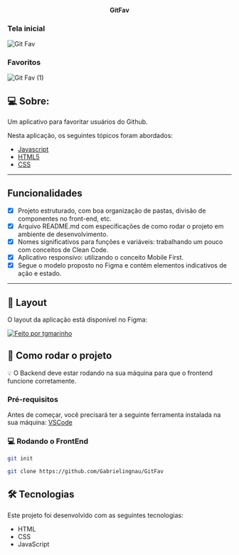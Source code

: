 <p align="center">
  <h4 align="center">GitFav</h4>
</p>

### Tela inicial
![Git Fav](https://user-images.githubusercontent.com/116130802/221019064-713b5a35-4ec5-4c6c-935d-710dc9d03a7b.png)
### Favoritos
![Git Fav (1)](https://user-images.githubusercontent.com/116130802/221023650-ce6b7ba3-7db0-48c3-94fc-a722e2c2360c.png)

## 💻 Sobre:

Um aplicativo para favoritar usuários do Github.

Nesta aplicação, os seguintes tópicos foram abordados:

- [Javascript](https://developer.mozilla.org/pt-BR/docs/Web/JavaScript)
- [HTML5](https://developer.mozilla.org/pt-BR/docs/Web/HTML)
- [CSS](https://developer.mozilla.org/pt-BR/docs/Web/CSS)

---

## Funcionalidades

- [x] Projeto estruturado, com boa organização de pastas, divisão de componentes no front-end, etc.
- [x] Arquivo README.md com especificações de como rodar o projeto em ambiente de desenvolvimento.
- [x] Nomes significativos para funções e variáveis: trabalhando um pouco com conceitos de Clean Code.
- [x] Aplicativo responsivo: utilizando o conceito Mobile First.
- [x] Segue o modelo proposto no Figma e contém elementos indicativos de ação e estado.

---

## 🎨 Layout

O layout da aplicação está disponível no Figma:

<a href="https://www.figma.com/file/I7P7LMB0UHQX2Vm64diiFY/%5BDesafios-Explorer%5D-GitFav-(Copy)-(Copy)?node-id=104%3A48&mode=dev">
  <img alt="Feito por tgmarinho" src="https://img.shields.io/badge/Acessar%20Layout%20-Figma-%2304D361">
</a>

## 🚀 Como rodar o projeto

💡 O Backend deve estar rodando na sua máquina para que o frontend funcione corretamente.

### Pré-requisitos

Antes de começar, você precisará ter a seguinte ferramenta instalada na sua máquina:
[VSCode](https://code.visualstudio.com/)

### 💻 Rodando o FrontEnd

```bash
git init

git clone https://github.com/Gabrielingnau/GitFav
```

## 🛠 Tecnologias

Este projeto foi desenvolvido com as seguintes tecnologias:

- HTML
- CSS
- JavaScript
